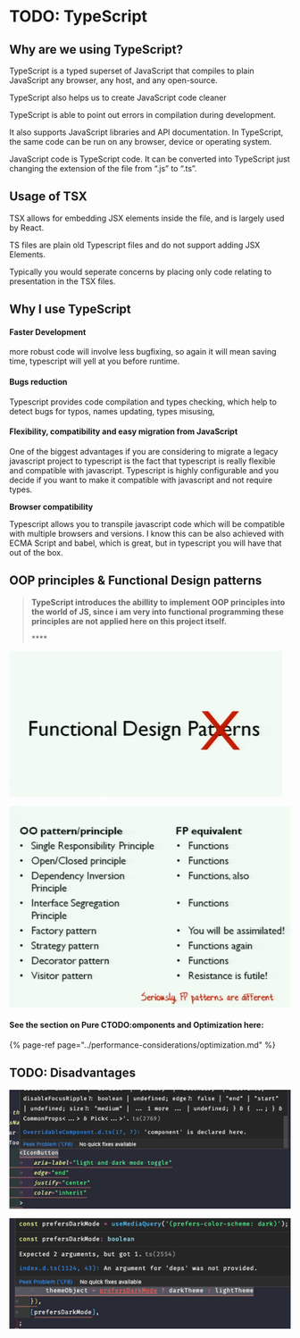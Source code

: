 # TODO:  TypeScript

## Why are we using TypeScript?

TypeScript is a typed superset of JavaScript that compiles to plain JavaScript any browser, any host, and any open-source.

TypeScript also helps us to create JavaScript code cleaner

TypeScript is able to point out errors in compilation during development.

 It also supports JavaScript libraries and API documentation. In TypeScript, the same code can be run on any browser, device or operating system.

JavaScript code is TypeScript code. It can be converted into TypeScript just changing the extension of the file from “.js” to “.ts”.

## Usage of TSX

TSX allows for embedding JSX elements inside the file, and is largely used by React.

TS files are plain old Typescript files and do not support adding JSX Elements.

Typically you would seperate concerns by placing only code relating to presentation in the TSX files.



## Why I use TypeScript

####  Faster Development

more robust code will involve less bugfixing, so again it will mean saving time, typescript will yell at you before runtime.

####  Bugs reduction

 Typescript provides code compilation and types checking, which help to detect bugs for typos, names updating, types misusing,

####  Flexibility, compatibility and easy migration from JavaScript

 One of the biggest advantages if you are considering to migrate a legacy javascript project to typescript is the fact that typescript is really flexible and compatible with javascript. Typescript is highly configurable and you decide if you want to make it compatible with javascript and not require types.

**Browser compatibility**

 Typescript allows you to transpile javascript code which will be compatible with multiple browsers and versions. I know this can be also achieved with ECMA Script and babel, which is great, but in typescript you will have that out of the box.

#### 



## OOP principles & Functional Design patterns



> **TypeScript introduces the abillity to implement OOP principles into the world of JS, since i am very into functional programming these principles are not applied here on this project itself.**
>
> \*\*\*\*

![](../.gitbook/assets/image%20%285%29.png)

![](../.gitbook/assets/image%20%286%29.png)

#### See the section on Pure **C**TODO:omponents and Optimization here:

{% page-ref page="../performance-considerations/optimization.md" %}



## TODO: **Disadvantages**

![](../.gitbook/assets/image%20%284%29.png)

![](../.gitbook/assets/image%20%283%29.png)

#### 


